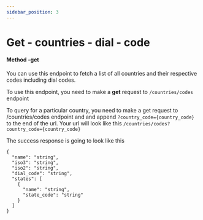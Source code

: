 ```yaml
---
sidebar_position: 3
---
```


# Get - countries - dial - code

#### Method -get

You can use this endpoint to fetch a list of all countries and their respective codes including dial codes.

To use this endpoint, you need to make a **get** request to `/countries/codes `endpoint

To query for a particular country, you need to make a get request to /countries/codes endpoint and and append `?country_code={country_code}` to the end of the url. Your url will look like this `/countries/codes?country_code={country_code}`

The success response is going to look like this

```
{
  "name": "string",
  "iso3": "string",
  "iso2": "string",
  "dial_code": "string",
  "states": [
    {
      "name": "string",
      "state_code": "string"
    }
  ]
}

```
